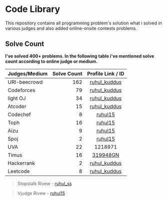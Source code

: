 # Code Library
This repository contains all programming problem's solution what i solved in various judges and also added online-onsite contests problems.

 ## Solve Count ##

**I've solved 400+ problems. In the following table i've mentioned solve count according to online judge or medium.**

Judges/Medium | Solve Count | Profile Link / ID
| :--- | ---: | :---:
URI-beecrowd  | 162 | [ruhul_kuddus](https://www.beecrowd.com.br/judge/en/profile/549219)
Codeforces   | 79 | [ruhul_kuddus](https://codeforces.com/profile/ruhul_kuddus)
light OJ   | 34 | [ruhul_kuddus](https://lightoj.com/user/ruhul_kuddus)
Atcoder    | 15 | [ruhul_kuddus](https://atcoder.jp/users/ruhul_kuddus)
Codechef    | 8 | [ruhul15](https://www.codechef.com/users/ruhul15)
Toph    | 16 | [ruhul15](https://toph.co/u/ruhul15)
Aizu   | 9 | [ruhul15](https://judge.u-aizu.ac.jp/onlinejudge/user.jsp?id=ruhul15#0)
Spoj   | 2 | [ruhul15](https://www.spoj.com/status/ruhul15/)
UVA   | 22 | 1218971
Timus    | 16 | [319948GN](https://acm.timus.ru/search.aspx?Str=Md+Ruhul+Kuddus)
Hackerrank   | 2 | [ruhul_kuddus](https://www.hackerrank.com/ruhul_kuddus)
Leetcode   | 8 | [ruhul_kuddus](https://leetcode.com/ruhul_kuddus/)


 > Stopstalk Rivew - [ruhul_ss](https://www.stopstalk.com/user/profile/ruhul_ss)
 
 > Vjudge Rivew -  [ruhul15](https://vjudge.net/user/ruhul15)

